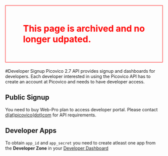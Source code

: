 <h1 style='color:red; padding:2em; border:1px solid red'> This page is archived and no longer udpated. </h1>

#Developer Signup
Picovico 2.7 API provides signup and dashboards for developers. Each developer interested in using the Picovico API has to create an account at Picovico
and needs to have developer access. 

## Public Signup
You need to buy Web-Pro plan to access developer portal. Please contact [d(at)picovico(dot)com](d(at)picovico(dot)com) for API requirements.

## Developer Apps
To obtain `app_id` and `app_secret` you need to create atleast one app from the __Developer Zone__ in your [Developer Dashboard](http://developer.picovico.com)
